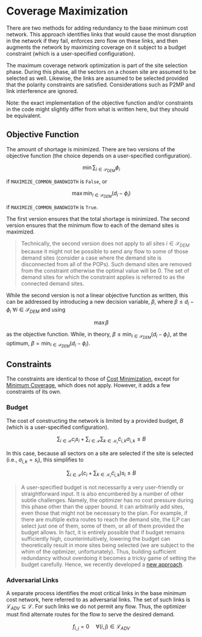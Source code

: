 # Coverage Maximization

There are two methods for adding redundancy to the base minimum cost network.
This approach identifies links that would cause the most disruption in the
network if they fail, enforces zero flow on these links, and then augments the
network by maximizing coverage on it subject to a budget constraint (which is a
user-specified configuration).

The maximum coverage network optimization is part of the site selection phase.
During this phase, all the sectors on a chosen site are assumed to be selected
as well. Likewise, the links are assumed to be selected provided that the
polarity constraints are satisfied. Considerations such as P2MP and link
interference are ignored.

Note: the exact implementation of the objective function and/or constraints in
the code might slightly differ from what is written here, but they should be
equivalent.

## Objective Function

The amount of shortage is minimized. There are two versions of the objective
function (the choice depends on a user-specified configuration).

$$
\min\sum_{i \in \mathcal{S}_{DEM}} \phi_i
$$

if `MAXIMIZE_COMMON_BANDWIDTH` is `False`, or

$$
\max\min_{i \in \mathcal{S}_{DEM}} \left (d_i - \phi_i \right)
$$

if `MAXIMIZE_COMMON_BANDWIDTH` is `True`.

The first version ensures that the total shortage is minimized. The second
version ensures that the minimum flow to each of the demand sites is maximized.

> Technically, the second version does not apply to all sites
$i \in \mathcal{S}_{DEM}$ because it might not be possible to send any flow to
some of those demand sites (consider a case where the demand site is
disconnected from all of the POPs). Such demand sites are removed from the
constraint otherwise the optimal value will be $0$. The set of demand sites for
which the constraint applies is referred to as the connected demand sites.

While the second version is not a linear objective function as written, this
can be addressed by introducing a new decision variable, $\beta$, where
$\beta \leq d_i - \phi_i$ $\forall i \in \mathcal{S}_{DEM}$ and using

$$
\max\beta
$$

as the objective function. While, in theory,
$\beta \leq \min_{i \in \mathcal{S}_{DEM}} \left (d_i - \phi_i \right)$,
at the optimum,
$\beta = \min_{i \in \mathcal{S}_{DEM}} \left (d_i - \phi_i \right)$.

## Constraints

The constraints are identical to those of
[Cost Minimization](Cost_Minimization.md#constraints), except for
[Minimum Coverage](Cost_Minimization.md#minimum-coverage), which does not
apply. However, it adds a few constraints of its own.

### Budget

The cost of constructing the network is limited by a provided budget, $B$ (which is
a user-specified configuration).

$$
\sum_{i \in \mathcal{S}} {c_i s_i} + \sum_{i \in \mathcal{S}}\sum_{k \in \mathcal{K_i}}{\tilde{c}_{i,k} \sigma_{i,k}} \leq B
$$

In this case, because all sectors on a site are selected if the site is
selected (i.e., $\sigma_{i,k}=s_i$), this simplifies to

$$
\sum_{i \in \mathcal{S}}\left (c_i + \sum_{k \in \mathcal{K_i}}{\tilde{c}_{i,k}} \right) s_i \leq B
$$

> A user-specified budget is not necessarily a very user-friendly or
straightforward input. It is also encumbered by a number of other subtle
challenges. Namely, the optimizer has no cost pressure during this phase other
than the upper bound. It can arbitrarily add sites, even those that might not
be necessary to the plan. For example, if there are multiple extra routes to
reach the demand site, the ILP can select just one of them, some of them, or
all of them provided the budget allows. In fact, it is entirely possible that
if budget remains sufficiently high, counterintuitively, lowering the budget
can theoretically result in more sites being selected (we are subject to the
whim of the optimizer, unfortunately). Thus, building sufficient redundancy
without overdoing it becomes a tricky game of setting the budget carefully.
Hence, we recently developed a [new approach](Redundancy_Optimization.md).

### Adversarial Links

A separate process identifies the most critical links in the base minimum cost
network, here referred to as adversarial links. The set of such links is
$\mathcal{L}_{ADV} \subseteq \mathcal{L}$. For such links we do not permit any
flow. Thus, the optimizer must find alternate routes for the flow to serve the
desired demand.

$$
f_{i,j} = 0\; \; \; \; \; \forall (i,j) \in \mathcal{L}_{ADV}
$$
